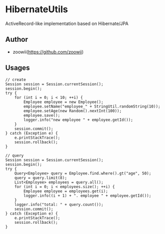 HibernateUtils
=====

ActiveRecord-like implementation based on Hibernate/JPA

## Author

* zoowii(https://github.com/zoowii)

## Usages

    // create
    Session session = Session.currentSession();
    session.begin();
    try {
        for (int i = 0; i < 10; ++i) {
            Employee employee = new Employee();
            employee.setName("employee_" + StringUtil.randomString(10));
            employee.setAge(new Random().nextInt(100));
            employee.save();
            logger.info("new employee " + employee.getId());
        }
        session.commit();
    } catch (Exception e) {
        e.printStackTrace();
        session.rollback();
    }

    // query
    Session session = Session.currentSession();
    session.begin();
    try {
        Query<Employee> query = Employee.find.where().gt("age", 50);
        query = query.limit(8);
        List<Employee> employees = query.all();
        for (int i = 0; i < employees.size(); ++i) {
            Employee employee = employees.get(i);
            logger.info((i + 1) + ". employee " + employee.getId());
        }
        logger.info("total: " + query.count());
        session.commit();
    } catch (Exception e) {
        e.printStackTrace();
        session.rollback();
    }